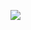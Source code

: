 [![](http://www.textfiles.com/underconstruction/HeHeartlandValley1469underconstruction2.gif)](https://dylanpyle.com)
